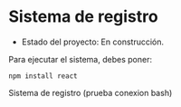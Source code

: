 <h1>Sistema de registro</h1>

- Estado del proyecto: En construcción.

Para ejecutar el sistema, debes poner:

```npm install react```

Sistema de registro (prueba conexion bash)
